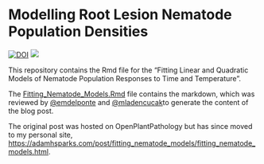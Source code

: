 Modelling Root Lesion Nematode Population Densities
================

[![DOI](https://zenodo.org/badge/119438897.svg)](https://zenodo.org/badge/latestdoi/119438897)
[![]([https://img.shields.io/badge/OPP-Peer%20Reviewed-brightgreen.svg])](https://github.com/openplantpathology/contributions/issues/1)


This repository contains the Rmd file for the “Fitting Linear and Quadratic Models of Nematode Population Responses to Time and Temperature”.

The [Fitting\_Nematode\_Models.Rmd](Fitting_Nematode_Models.Rmd) file contains the markdown, which was reviewed by [@emdelponte](https://github.com/emdelponte) and
[@mladencucak](https://github.com/mladencucak)to generate the content of the blog post.

The original post was hosted on OpenPlantPathology but has since moved to my personal site, https://adamhsparks.com/post/fitting_nematode_models/fitting_nematode_models.html.

